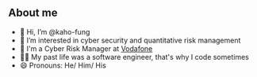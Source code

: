 ## About me
- 👋 Hi, I’m @kaho-fung
- 👀 I’m interested in cyber security and quantitative risk management
- 💼 I'm a Cyber Risk Manager at [Vodafone](https://vodafone.com)
- 🧑‍💻 My past life was a software engineer, that's why I code sometimes
- 😄 Pronouns: He/ Him/ His

<!---
kaho-fung/kaho-fung is a ✨ special ✨ repository because its `README.md` (this file) appears on your GitHub profile.
You can click the Preview link to take a look at your changes.
--->
